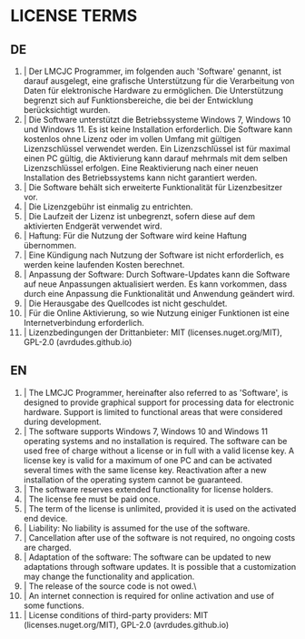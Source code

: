 # LICENSE TERMS

## DE
1. | Der LMCJC Programmer, im folgenden auch 'Software' genannt, ist darauf ausgelegt, eine grafische Unterstützung für die Verarbeitung von Daten für elektronische Hardware zu ermöglichen. Die Unterstützung begrenzt sich auf Funktionsbereiche, die bei der Entwicklung berücksichtigt wurden.
2. | Die Software unterstützt die Betriebssysteme Windows 7, Windows 10 und Windows 11. Es ist keine Installation erforderlich. Die Software kann kostenlos ohne Lizenz oder im vollen Umfang mit gültigen Lizenzschlüssel verwendet werden. Ein Lizenzschlüssel ist für maximal einen PC gültig, die Aktivierung kann darauf mehrmals mit dem selben Lizenzschlüssel erfolgen. Eine Reaktivierung nach einer neuen Installation des Betriebssystems kann nicht garantiert werden.
3. | Die Software behält sich erweiterte Funktionalität für Lizenzbesitzer vor.
4. | Die Lizenzgebühr ist einmalig zu entrichten.
5. | Die Laufzeit der Lizenz ist unbegrenzt, sofern diese auf dem aktivierten Endgerät verwendet wird.
6. | Haftung: Für die Nutzung der Software wird keine Haftung übernommen.
7. | Eine Kündigung nach Nutzung der Software ist nicht erforderlich, es werden keine laufenden Kosten berechnet.
8. | Anpassung der Software: Durch Software-Updates kann die Software auf neue Anpassungen aktualisiert werden. Es kann vorkommen, dass durch eine Anpassung die Funktionalität und Anwendung geändert wird.
9. | Die Herausgabe des Quellcodes ist nicht geschuldet.
10. | Für die Online Aktivierung, so wie Nutzung einiger Funktionen ist eine Internetverbindung erforderlich.
11. | Lizenzbedingungen der Drittanbieter: MIT (licenses.nuget.org/MIT), GPL-2.0 (avrdudes.github.io)

## EN
1. | The LMCJC Programmer, hereinafter also referred to as 'Software', is designed to provide graphical support for processing data for electronic hardware. Support is limited to functional areas that were considered during development.
2. | The software supports Windows 7, Windows 10 and Windows 11 operating systems and no installation is required. The software can be used free of charge without a license or in full with a valid license key. A license key is valid for a maximum of one PC and can be activated several times with the same license key. Reactivation after a new installation of the operating system cannot be guaranteed.
3. | The software reserves extended functionality for license holders.
4. | The license fee must be paid once.
5. | The term of the license is unlimited, provided it is used on the activated end device.
6. | Liability: No liability is assumed for the use of the software.
7. | Cancellation after use of the software is not required, no ongoing costs are charged.
8. | Adaptation of the software: The software can be updated to new adaptations through software updates. It is possible that a customization may change the functionality and application.
9. | The release of the source code is not owed.\
10. | An internet connection is required for online activation and use of some functions.
11. | License conditions of third-party providers: MIT (licenses.nuget.org/MIT), GPL-2.0 (avrdudes.github.io)